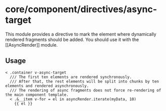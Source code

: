 # core/component/directives/async-target

This module provides a directive to mark the element where dynamically rendered fragments should be added.
You should use it with the [[AsyncRender]] module.

## Usage

```
< .container v-async-target
  /// The first ten elements are rendered synchronously.
  /// After that, the rest elements will be split into chunks by ten elements and rendered asynchronously.
  /// The rendering of async fragments does not force re-rendering of the main component template.
  < .&__item v-for = el in asyncRender.iterate(myData, 10)
    {{ el }}
```
